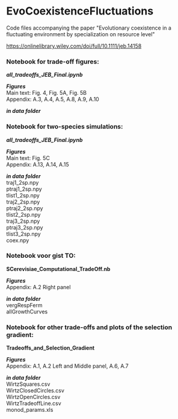 # EvoCoexistenceFluctuations
Code files accompanying the paper "Evolutionary coexistence in a fluctuating environment by specialization on resource level"

https://onlinelibrary.wiley.com/doi/full/10.1111/jeb.14158

### Notebook for trade-off figures:
***all_tradeoffs_JEB_Final.ipynb***

***Figures***  
Main text: Fig. 4, Fig. 5A, Fig. 5B  
Appendix: A.3, A.4, A.5, A.8, A.9, A.10

***in data folder***

### Notebook for two-species simulations:
***all_tradeoffs_JEB_Final.ipynb***

***Figures***  
Main text: Fig. 5C  
Appendix: A.13, A.14, A.15

***in data folder***  
traj1_2sp.npy  
ptraj1_2sp.npy  
tlist1_2sp.npy  
traj2_2sp.npy  
ptraj2_2sp.npy  
tlist2_2sp.npy  
traj3_2sp.npy  
ptraj3_2sp.npy  
tlist3_2sp.npy  
coex.npy

### Notebook voor gist TO:  
**SCerevisiae_Computational_TradeOff.nb**

***Figures***  
Appendix: A.2 Right panel

***in data folder***  
vergRespFerm  
allGrowthCurves

### Notebook for other trade-offs and plots of the selection gradient:  
**Tradeoffs_and_Selection_Gradient**

***Figures***  
Appendix: A.1, A.2 Left and Middle panel, A.6, A.7

***in data folder***  
WirtzSquares.csv  
WirtzClosedCircles.csv  
WirtzOpenCircles.csv  
WirtzTradeoffLine.csv  
monod_params.xls
